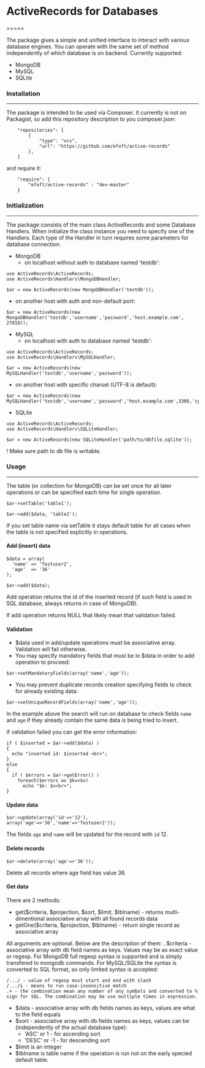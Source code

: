 # ActiveRecords for Databases
=====

The package gives a simple and unified interface to interact with various database engines. You can operate with the same set of method independently of which database is on backend. Currently supported:
* MongoDB
* MySQL
* SQLite

### Installation
------
The package is intended to be used via Composer. It currently is not on Packagist, so add this repository description to you composer.json:
```
    "repositories": [
        {
            "type": "vcs",
            "url": "https://github.com/efoft/active-records"
        },
    ]
```
and require it:
```
    "require": {
        "efoft/active-records" : "dev-master"
    }
```

### Initialization
------
The package consists of the main class ActiveRecords and some Database Handlers. When initialize the class instance you need to specify one of the Handlers. Each type of the Handler in turn requires some parameters for database connection.

* MongoDB
  * on localhost without auth to database named 'testdb':
```
use ActiveRecords\ActiveRecords;
use ActiveRecords\Handlers\MongoDBHandler;

$ar = new ActiveRecords(new MongoDBHandler('testdb'));
```
  * on another host with auth and non-default port:
```
$ar = new ActiveRecords(new MongoDBHandler('testdb','username','password','host.example.com', 27018));
```

* MySQL
  * on localhost with auth to database named 'testdb':
```
use ActiveRecords\ActiveRecords;
use ActiveRecords\Handlers\MySQLHandler;

$ar = new ActiveRecords(new MySQLHandler('testdb','username','password'));
```
  * on another host with specific charset (UTF-8 is default):
```
$ar = new ActiveRecords(new MySQLHandler('testdb','username','password','host.example.com',3306,'cp1252'));
```

* SQLite
```
use ActiveRecords\ActiveRecords;
use ActiveRecords\Handlers\SQLiteHandler;

$ar = new ActiveRecords(new SQLiteHandler('path/to/dbfile.sqlite'));
```
! Make sure path to db file is writable.

### Usage
------
The table (or collection for MongoDB) can be set once for all later operations or can be specified each time for single operation.
```
$ar->setTable('table1');

$ar->add($data, 'table2');
```
If you set table name via setTable it stays default table for all cases when the table is not specified explicitly in operations.

#### Add (insert) data
```
$data = array(
  'name' => 'Testuser2',
  'age'  => '36'
);

$ar->add($data);
```
Add operation returns the id of the inserted record (if such field is used in SQL database, always returns in case of MongoDB).

If add operation returns NULL that likely mean that validation failed.

#### Validation
* $data used in add/update operations must be associative array. Validation will fail otherwise.
* You may specify mandatory fields that must be in $data in order to add operation to proceed:
```
$ar->setMandatoryFields(array('name','age'));
```
* You may prevent duplicate records creation specifying fields to check for already existing data:
```
$ar->setUniqueRecordFields(array('name','age'));
```
In the example above the search will run on database to check fields `name` and `age` if they already contain the same data is being tried to insert.

If validation failed you can get the error information:
```
if ( $inserted = $ar->add($data) )
{
  echo "inserted id: $inserted <br>";
}
else
{
  if ( $errors = $ar->getError() )
    foreach($errors as $k=>$v)
      echo "$k: $v<br>";
}
```
#### Update data
```
$ar->update(array('id'=>'12'), array('age'=>'36','name'=>'Testuser2'));
```
The fields `age` and `name` will be updated for the record with `id` 12.

#### Delete records
```
$ar->delete(array('age'=>'36'));
```
Delete all records where age field has value 36.

#### Get data
There are 2 methods:
* get($criteria, $projection, $sort, $limit, $tblname) - returns multi-dimentional associative array with all found records data
* getOne($criteria, $projection, $tblname) - return single record as associative array

All arguments are optional. Below are the description of them:
..$criteria - associative array with db field names as keys. Values may be as exact value or regexp. For MongoDB full regexp syntax is supported and is simply transfered to mongodb commands. For MySQL/SQLite the syntax is converted to SQL format, so only limited syntax is accepted:
```
/.../ - value of regexp must start and end with slash
/.../i - means to run case-insensitive match
.+ - the combination mean any number of any symbols and converted to % sign for SQL. The combination may be use multiple times in expression.
```
* $data - associative array with db fields names as keys, values are what to the field equals
* $sort - associative array with db fields names as keys, values can be (independently of the actual database type):
  * 'ASC' or 1 - for ascending sort
  * 'DESC' or -1 - for descending sort
* $limit is an integer
* $tblname is table name if the operation is run not on the early specied default table.
